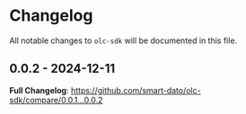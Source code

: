 # Changelog

All notable changes to `olc-sdk` will be documented in this file.

## 0.0.2 - 2024-12-11

**Full Changelog**: https://github.com/smart-dato/olc-sdk/compare/0.0.1...0.0.2
